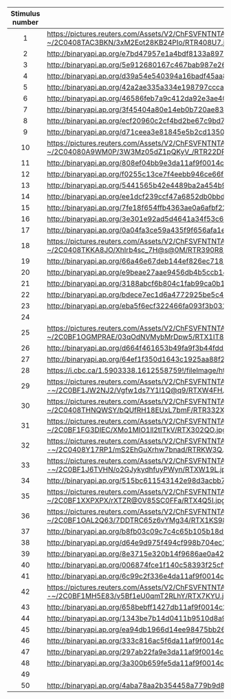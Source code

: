 


|Stimulus number|Link|
|:-:|-------|
|1|https://pictures.reuters.com/Assets/V2/ChFSVFNTNTAwMDAwMDAwMDAwNhIDVFIzGhlcVFIzXGNcN1wzXDlcUlRSNDA4VTcuanBnIgQIARAPQAE-~/2C0408TAC3BKN/3xM2Eot28KB24PIo/RTR408U7.jpg|
|2|http://binaryapi.ap.org/e7bd47957e1a4bdf8133a897b0ea6aaf/preview/AP19261543854692.jpg?wm=api&ver=0|
|3|http://binaryapi.ap.org/5e912680167c467bab987e2649bc27be/preview/AP240228794712.jpg?wm=api&ver=0|
|4|http://binaryapi.ap.org/d39a54e540394a16badf45aa8b42de34/preview/AP653067241526.jpg?wm=api&ver=0|
|5|http://binaryapi.ap.org/42a2ae335a334e198797cccad63d798f/preview/AP481658358603.jpg?wm=api&ver=1|
|6|http://binaryapi.ap.org/46586feb7a9c412da92e3ae40df531dc/preview/AP840510704285.jpg?wm=api&ver=0|
|7|http://binaryapi.ap.org/3f45404a80e14eb0b720ae83699caef7/preview/AP564480410199.jpg?wm=api&ver=0|
|8|http://binaryapi.ap.org/ecf20960c2cf4bd2be67c9bd78b3768e/preview/AP160809958139.jpg?wm=api&ver=0|
|9|http://binaryapi.ap.org/d71ceea3e81845e5b2cd1350c7d086d4/preview/AP18228303024578.jpg?wm=api&ver=0|
|10|https://pictures.reuters.com/Assets/V2/ChFSVFNTNTAwMDAwMDAwMDAwNhIDVFIzGhlcVFIzXDZcNlw3XDdcUlRSMjJEUEkuanBnIgQIARAPQAE-~/2C04080A9WM0P/3W3Mz05dZ1pQKyV_/RTR22DPI.jpg|
|11|http://binaryapi.ap.org/808ef04bb9e3da11af9f0014c2589dfb/preview/AP051228012756.jpg?wm=api&ver=0|
|12|http://binaryapi.ap.org/f0255c13ce7f4eebb946ce66f8773826/preview/AP19148667126053.jpg?wm=api&ver=0|
|13|http://binaryapi.ap.org/5441565b42e4489ba2a454b921881820/preview/AP908525220326.jpg?wm=api&ver=0|
|14|http://binaryapi.ap.org/ee1dcf239ccf47a6852db0bbdb30a5d8/preview/AP17353836108814.jpg?wm=api&ver=0|
|15|http://binaryapi.ap.org/7fe18f654ffb4363ae0a6afbf22b59b3/preview/AP100514138294.jpg?wm=api&ver=0|
|16|http://binaryapi.ap.org/3e301e92ad5d4641a34f53c6b42e55c6/preview/AP20002424951084.jpg?wm=api&ver=0|
|17|http://binaryapi.ap.org/0a04fa3ce59a435f9f656afa1e985934/preview/AP19192742969818.jpg?wm=api&ver=0|
|18|https://pictures.reuters.com/Assets/V2/ChFSVFNTNTAwMDAwMDAwMDAwNhIDVFIzGhlcVFIzXDlcNlwwXDdcUlRSMzkwUjguanBnIgQIARAPQAE-~/2C0408TKKA8JO/XhIrb4sc_7H@s@0M/RTR390R8.jpg|
|19|http://binaryapi.ap.org/66a46e67deb144ef826ec7181f0ca0e3/preview/AP13072411301.jpg?wm=api&ver=0|
|20|http://binaryapi.ap.org/e9beae27aae9456db4b5ccb143f9ea67/preview/AP19121398259162.jpg?wm=api&ver=0|
|21|http://binaryapi.ap.org/3188abcf6b804c1fab99ca0b124eb83d/preview/AP12051404724.jpg?wm=api&ver=1|
|22|http://binaryapi.ap.org/bdece7ec1d6a4772925be5c48f94e8c9/preview/AP17312146174889.jpg?wm=api&ver=0|
|23|http://binaryapi.ap.org/eba5f6ecf322466fa093f3b0311a0cb6/preview/AP18236406892558.jpg?wm=api&ver=0|
|24||
|25|https://pictures.reuters.com/Assets/V2/ChFSVFNTNTAwMDAwMDAwMDAwNhIDVFIzGhlcVFIzXGRcOVw3XGJcUlRYMUlUODIuanBnIgQIARAPQAE-~/2C0BF1OGMPRAE/03qOdNVMybMrDpw5/RTX1IT82.jpg|
|26|http://binaryapi.ap.org/d664f461653b49fa9f3b44fdd40b94ca/preview/AP17271465214965.jpg?wm=api&ver=0|
|27|http://binaryapi.ap.org/64ef1f350d1643c1925aa88f21e6bd9a/preview/AP19337491398136.jpg?wm=api&ver=0|
|28|https://i.cbc.ca/1.5903338.1612558759!/fileImage/httpImage/image.jpg_gen/derivatives/original_1180/mexico-tennis-acapulco-open.jpg|
|29|https://pictures.reuters.com/Assets/V2/ChFSVFNTNTAwMDAwMDAwMDAwNhIDVFIzGhhcVFIzXGVcZVxkXDRcUlRYVzRGSC5qcGciBAgBEA9AAQ--~/2C0BF1JW2NJ2/Vgfw1ds7Y1l1Q@q9/RTXW4FH.jpg|
|30|https://pictures.reuters.com/Assets/V2/ChFSVFNTNTAwMDAwMDAwMDAwNhIDVFIzGhlcVFIzXGVcZlxmXGFcUlRSMzMyWEwuanBnIgQIARAPQAE-~/2C0408THNQWSY/bQUfRH18EUxL7bmF/RTR332XL.jpg|
|31|https://pictures.reuters.com/Assets/V2/ChFSVFNTNTAwMDAwMDAwMDAwNhIDVFIzGhlcVFIzXDlcZlxkXDZcUlRYMzAyUU8uanBnIgQIARAPQAE-~/2C0BF1FG3DIEC/XMo1MIO1ll2tITkV/RTX302QO.jpg|
|32|https://pictures.reuters.com/Assets/V2/ChFSVFNTNTAwMDAwMDAwMDAwNhIDVFIzGhhcVFIzXGVcNFxhXDdcUlRSS1czUS5qcGciBAgBEA9AAQ--~/2C0408Y17RP1/mS2EhGuXrhw7bnad/RTRKW3Q.jpg|
|33|https://pictures.reuters.com/Assets/V2/ChFSVFNTNTAwMDAwMDAwMDAwNhIDVFIzGhhcVFIzXGRcNVwwXDFcUlRYVzE5TC5qcGciBAgBEA9AAQ--~/2C0BF1J6TVHN/o2GJykydhfuyPWyn/RTXW19L.jpg|
|34|http://binaryapi.ap.org/515bc611543142e98d3acbb7e9a9151c/preview/AP82855394047.jpg?wm=api&ver=0|
|35|https://pictures.reuters.com/Assets/V2/ChFSVFNTNTAwMDAwMDAwMDAwNhIDVFIzGhhcVFIzXDZcN1xjXDhcUlRYNFE1SS5qcGciBAgBEA9AAQ--~/2C0BF1XXPXPX/rXTZR@0V85SC0FFa/RTX4Q5I.jpg|
|36|https://pictures.reuters.com/Assets/V2/ChFSVFNTNTAwMDAwMDAwMDAwNhIDVFIzGhlcVFIzXGJcYlw1XDlcUlRYMUtTOTguanBnIgQIARAPQAE-~/2C0BF1OAL2Q63/7DDTRC65z6vYMg34/RTX1KS98.jpg|
|37|http://binaryapi.ap.org/b8fb03c09c7c4c65b105b18d4293eb00/preview/AP925903229438.jpg?wm=api&ver=1|
|38|http://binaryapi.ap.org/d64e9d975f494cf998b704ec1d99a4eb/preview/AP080604024481.jpg?wm=api&ver=0|
|39|http://binaryapi.ap.org/8e3715e320b14f9686ae0a4226c0cbec/preview/AP17322764022756.jpg?wm=api&ver=0|
|40|http://binaryapi.ap.org/006874fce1f140c58393f25cff238c21/preview/AP13072411285.jpg?wm=api&ver=0|
|41|http://binaryapi.ap.org/6c99c2f336e4da11af9f0014c2589dfb/preview/AP03122204655.jpg?wm=api&ver=0|
|42|https://pictures.reuters.com/Assets/V2/ChFSVFNTNTAwMDAwMDAwMDAwNhIDVFIzGhhcVFIzXDhcMFwxXDhcUlRYN0tZVS5qcGciBAgBEA9AAQ--~/2C0BF1MH5E83/v5Bf1eU0qmT2RLhY/RTX7KYU.jpg|
|43|http://binaryapi.ap.org/658bebff1427db11af9f0014c2589dfb/preview/AP060808017291.jpg?wm=api&ver=0|
|44|http://binaryapi.ap.org/1343be7b14d0411b9510d8a92412cedd/preview/AP120223068947.jpg?wm=api&ver=1|
|45|http://binaryapi.ap.org/ea94db1966d14ee98475bb26b6084a1a/preview/AP239510147413.jpg?wm=api&ver=0|
|46|http://binaryapi.ap.org/333c816ac5f6da11af9f0014c2589dfb/preview/AP06060801875.jpg?wm=api&ver=0|
|47|http://binaryapi.ap.org/297ab22fa9e3da11af9f0014c2589dfb/preview/AP0601130917.jpg?wm=api&ver=0|
|48|http://binaryapi.ap.org/3a300b659fe5da11af9f0014c2589dfb/preview/AP03051204219.jpg?wm=api&ver=0|
|49||
|50|http://binaryapi.ap.org/4aba78aa2b354458a779b9d829043de2/preview/AP510679414198.jpg?wm=api&ver=0|
